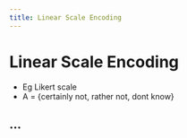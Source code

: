 ```yaml
---
title: Linear Scale Encoding
---
```


# Linear Scale Encoding
- Eg Likert scale
- A = {certainly not, rather not, dont know}

## …




























































































